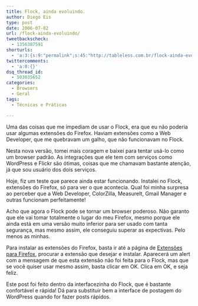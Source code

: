 ```yaml
---
title: Flock, ainda evoluindo.
author: Diego Eis
type: post
date: 2006-07-02
url: /flock-ainda-evoluindo/
tweetbackscheck:
  - 1356387591
shorturls:
  - 'a:3:{s:9:"permalink";s:45:"http://tableless.com.br/flock-ainda-evoluindo";s:7:"tinyurl";s:26:"http://tinyurl.com/3dom942";s:4:"isgd";s:19:"http://is.gd/BadhQK";}'
twittercomments:
  - 'a:0:{}'
dsq_thread_id:
  - 503035652
categories:
  - Browsers
  - Geral
tags:
  - Técnicas e Práticas

---
```

Uma das coisas que me impediam de usar o Flock, era que eu não poderia usar algumas extensões do Firefox. Haviam extensões como a Web Developer, que me quebravam um galho, que não funcionavam no Flock.

Nesta nova versão, tomei mais coragem e baixei para tentar usá-lo como um browser padrão. As integrações que ele tem com serviços como WordPress e Flickr são ótimas, coisas que me chamavam bastante atenção, já que sou usuário dos dois serviços.
  
Hoje, fiz um teste que parece ainda estar funcionando. Instalei no Flock, extensões do Firefox, só para ver o que acontecia. Qual foi minha surpresa ao perceber que a Web Developer, ColorZilla, MeasureIt, Gmail Manager e outras funcionam perfeitamente!

Acho que agora o Flock pode se tornar um browser poderoso. Não garanto que ele vai tomar totalmente o lugar do meu Firefox, mesmo porque ele ainda está em uma versão muito inferior para ser usado com tanta segurança, mas mesmo assim, ele conseguiu superar as expectivas. Pelo menos as minhas.

Para instalar as extensões do Firefox, basta ir até a página de [Extensões para Firefox][1], procurar a extensão que desejar e instalar. Aparecerá um alert com a mensagem de que esta extensão não foi feita para o Flock, mas que se você quiser usar mesmo assim, basta clicar em OK. Clica em OK, e seja feliz.

Este post foi feito dentro da interfacezinha do Flock, que é bastante confortável e rápida! Dá para substituir bem a interface de postagem do WordPress quando for fazer posts rápidos.

 [1]: https://addons.mozilla.org/firefox/extensions/